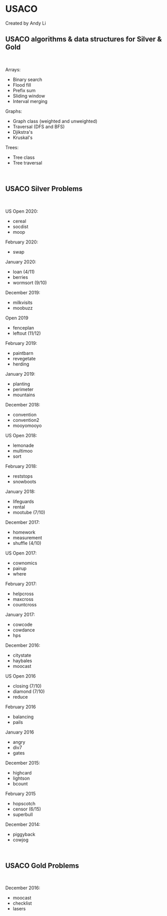 # USACO

Created by Andy Li<br>
## USACO algorithms & data structures for Silver & Gold
<br>

Arrays:

- Binary search
- Flood fill
- Prefix sum
- Sliding window
- Interval merging

Graphs:
- Graph class (weighted and unweighted)
- Traversal (DFS and BFS)
- Djikstra's
- Kruskal's

Trees:
- Tree class
- Tree traversal

<br>

## USACO Silver Problems
<br>

US Open 2020:

- cereal
- socdist
- moop

February 2020:

- swap

January 2020:

- loan (4/11)
- berries
- wormsort (9/10)

December 2019:

- milkvisits
- moobuzz

Open 2019

- fenceplan
- leftout (11/12)

February 2019:

- paintbarn
- revegetate
- herding

January 2019:

- planting
- perimeter
- mountains

December 2018:

- convention
- convention2
- mooyomooyo

US Open 2018:

- lemonade
- multimoo
- sort

February 2018:

- reststops
- snowboots

January 2018:

- lifeguards
- rental
- mootube (7/10)

December 2017:

- homework
- measurement
- shuffle (4/10)

US Open 2017:

- cownomics
- pairup
- where

February 2017:

- helpcross
- maxcross
- countcross

January 2017:

- cowcode
- cowdance
- hps

December 2016:

- citystate
- haybales
- moocast

US Open 2016

- closing (7/10)
- diamond (7/10)
- reduce

February 2016

- balancing
- pails

January 2016

- angry
- div7
- gates

December 2015:

- highcard
- lightson
- bcount

February 2015

- hopscotch
- censor (6/15)
- superbull

December 2014:

- piggyback
- cowjog

<br>

## USACO Gold Problems
<br>

December 2016:

- moocast
- checklist
- lasers
